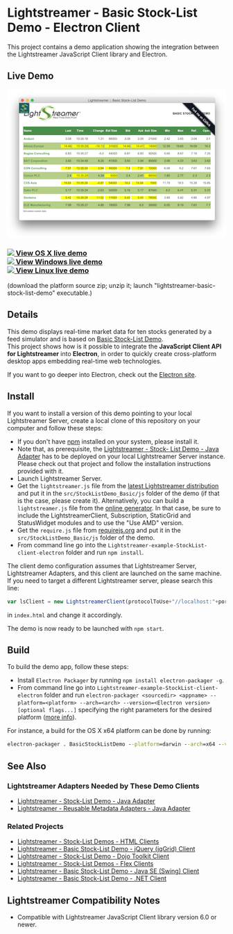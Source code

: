 # Lightstreamer - Basic Stock-List Demo - Electron Client
<!-- START DESCRIPTION lightstreamer-example-stocklist-client-javascript-basic-stock-list-demo---electron-client -->

This project contains a demo application showing the integration between the Lightstreamer JavaScript Client library and Electron.

## Live Demo

![Demo ScreenShot](screen_basicstocklist_large.png)<br>
### [![](http://demos.lightstreamer.com/site/img/play.png) View OS X live demo ](http://demos.lightstreamer.com/StockListDemo_Electron/deploy-darwin-x64.zip)<br> [![](http://demos.lightstreamer.com/site/img/play.png) View Windows live demo](http://demos.lightstreamer.com/StockListDemo_Electron/deploy-win32-x64.zip)<br> [![](http://demos.lightstreamer.com/site/img/play.png) View Linux live demo](http://demos.lightstreamer.com/StockListDemo_Electron/deploy-linux-x64.zip)
(download the platform source zip; unzip it; launch "lightstreamer-basic-stock-list-demo" executable.)

## Details

This demo displays real-time market data for ten stocks generated by a feed simulator and is based on [Basic Stock-List Demo](https://github.com/Lightstreamer/Lightstreamer-example-StockList-client-javascript#basic-stock-list-demo---html-client). <br>
This project shows how is it possible to integrate the <b>JavaScript Client API for Lightstreamer</b> into <b>Electron</b>, in order to quickly create cross-platform desktop apps embedding real-time web technologies.

If you want to go deeper into Electron, check out the [Electron site](http://electron.atom.io).

<!-- END DESCRIPTION lightstreamer-example-stocklist-client-javascript-basic-stock-list-demo---electron-client -->

## Install

If you want to install a version of this demo pointing to your local Lightstreamer Server, create a local clone of this repository on your computer and follow these steps:

* If you don't have [npm](https://github.com/npm/npm) installed on your system, please install it.
* Note that, as prerequisite, the [Lightstreamer - Stock- List Demo - Java Adapter](https://github.com/Lightstreamer/Lightstreamer-example-Stocklist-adapter-java) has to be deployed on your local Lightstreamer Server instance. Please check out that project and follow the installation instructions provided with it.
* Launch Lightstreamer Server.
* Get the `lightstreamer.js` file from the [latest Lightstreamer distribution](http://www.lightstreamer.com/download) and put it in the `src/StockListDemo_Basic/js` folder of the demo (if that is the case, please create it). Alternatively, you can build a `lightstreamer.js` file from the
  [online generator](http://www.lightstreamer.com/docs/client_javascript_tools/generator.html).
  In that case, be sure to include the LightstreamerClient, Subscription, StaticGrid and StatusWidget modules and to use the "Use AMD" version.
* Get the `require.js` file from [requirejs.org](http://requirejs.org/docs/download.html) and put it in the `src/StockListDemo_Basic/js` folder of the demo.
* From command line go into the `Lightstreamer-example-StockList-client-electron` folder and run ```npm install```.

The client demo configuration assumes that Lightstreamer Server, Lightstreamer Adapters, and this client are launched on the same machine. If you need to target a different Lightstreamer server, please search this line:
```js
var lsClient = new LightstreamerClient(protocolToUse+"//localhost:"+portToUse,"DEMO");
```
in `index.html` and change it accordingly.<br>

The demo is now ready to be launched with ```npm start```.

## Build

To build the demo app, follow these steps:

* Install ```Electron Packager``` by running ```npm install electron-packager -g```.
* From command line go into `Lightstreamer-example-StockList-client-electron` folder and run ```electron-packager <sourcedir> <appname> --platform=<platform> --arch=<arch> --version=<Electron version> [optional flags...]``` specifying the right parameters for the desired platform ([more info](https://www.npmjs.com/package/electron-packager)).

For instance, a build for the OS X x64 platform can be done by running:<br>
```cmd
electron-packager . BasicStockListDemo --platform=darwin --arch=x64 --version=0.35.6
```

## See Also

### Lightstreamer Adapters Needed by These Demo Clients
<!-- START RELATED_ENTRIES -->

* [Lightstreamer - Stock-List Demo - Java Adapter](https://github.com/Lightstreamer/Lightstreamer-example-Stocklist-adapter-java)
* [Lightstreamer - Reusable Metadata Adapters - Java Adapter](https://github.com/Lightstreamer/Lightstreamer-example-ReusableMetadata-adapter-java)

<!-- END RELATED_ENTRIES -->

### Related Projects

* [Lightstreamer - Stock-List Demos - HTML Clients](https://github.com/Lightstreamer/Lightstreamer-example-StockList-client-javascript#basic-stock-list-demo---html-client)
* [Lightstreamer - Basic Stock-List Demo - jQuery (jqGrid) Client](https://github.com/Lightstreamer/Lightstreamer-example-StockList-client-jquery)
* [Lightstreamer - Stock-List Demo - Dojo Toolkit Client](https://github.com/Lightstreamer/Lightstreamer-example-StockList-client-dojo)
* [Lightstreamer - Stock-List Demos - Flex Clients](https://github.com/Lightstreamer/Lightstreamer-example-StockList-client-flex)
* [Lightstreamer - Basic Stock-List Demo - Java SE (Swing) Client](https://github.com/Lightstreamer/Lightstreamer-example-StockList-client-java)
* [Lightstreamer - Basic Stock-List Demo - .NET Client](https://github.com/Lightstreamer/Lightstreamer-example-StockList-client-dotnet)

## Lightstreamer Compatibility Notes

* Compatible with Lightstreamer JavaScript Client library version 6.0 or newer.
